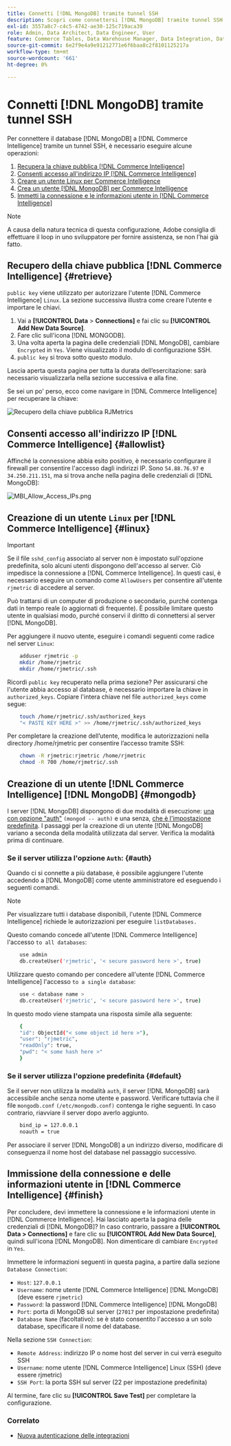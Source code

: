 ```yaml
---
title: Connetti [!DNL MongoDB] tramite tunnel SSH
description: Scopri come connettersi [!DNL MongoDB] tramite tunnel SSH.
exl-id: 3557a8c7-c4c5-4742-ae30-125c719aca39
role: Admin, Data Architect, Data Engineer, User
feature: Commerce Tables, Data Warehouse Manager, Data Integration, Data Import/Export
source-git-commit: 6e2f9e4a9e91212771e6f6baa8c2f8101125217a
workflow-type: tm+mt
source-wordcount: '661'
ht-degree: 0%

---
```


# Connetti [!DNL MongoDB] tramite tunnel SSH

Per connettere il database [!DNL MongoDB] a [!DNL Commerce Intelligence] tramite un tunnel SSH, è necessario eseguire alcune operazioni:

1. [Recupera la chiave pubblica  [!DNL Commerce Intelligence] ](#retrieve)
1. [Consenti accesso all&#39;indirizzo IP  [!DNL Commerce Intelligence] ](#allowlist)
1. [Creare un utente Linux per Commerce Intelligence](#linux)
1. [Crea un utente  [!DNL MongoDB]  per Commerce Intelligence](#mongodb)
1. [Immetti la connessione e le informazioni utente in  [!DNL Commerce Intelligence]](#finish)

>[!NOTE]
>
>A causa della natura tecnica di questa configurazione, Adobe consiglia di effettuare il loop in uno sviluppatore per fornire assistenza, se non l’hai già fatto.

## Recupero della chiave pubblica [!DNL Commerce Intelligence] {#retrieve}

`public key` viene utilizzato per autorizzare l&#39;utente [!DNL Commerce Intelligence] `Linux`. La sezione successiva illustra come creare l’utente e importare le chiavi.

1. Vai a **[!UICONTROL Data** > **Connections]** e fai clic su **[!UICONTROL Add New Data Source]**.
1. Fare clic sull&#39;icona [!DNL MONGODB].
1. Una volta aperta la pagina delle credenziali [!DNL MongoDB], cambiare `Encrypted` in `Yes`. Viene visualizzato il modulo di configurazione SSH.
1. `public key` si trova sotto questo modulo.

Lascia aperta questa pagina per tutta la durata dell’esercitazione: sarà necessario visualizzarla nella sezione successiva e alla fine.

Se sei un po&#39; perso, ecco come navigare in [!DNL Commerce Intelligence] per recuperare la chiave:

![Recupero della chiave pubblica RJMetrics](../../../assets/MongoDB_Public_Key.gif)<!--{:.zoom}-->

## Consenti accesso all&#39;indirizzo IP [!DNL Commerce Intelligence] {#allowlist}

Affinché la connessione abbia esito positivo, è necessario configurare il firewall per consentire l&#39;accesso dagli indirizzi IP. Sono `54.88.76.97` e `34.250.211.151`, ma si trova anche nella pagina delle credenziali di [!DNL MongoDB]:

![MBI_Allow_Access_IPs.png](../../../assets/MBI_allow_access_IPs.png)

## Creazione di un utente `Linux` per [!DNL Commerce Intelligence] {#linux}

>[!IMPORTANT]
>
>Se il file `sshd_config` associato al server non è impostato sull&#39;opzione predefinita, solo alcuni utenti dispongono dell&#39;accesso al server. Ciò impedisce la connessione a [!DNL Commerce Intelligence]. In questi casi, è necessario eseguire un comando come `AllowUsers` per consentire all&#39;utente `rjmetric` di accedere al server.

Può trattarsi di un computer di produzione o secondario, purché contenga dati in tempo reale (o aggiornati di frequente). È possibile limitare questo utente in qualsiasi modo, purché conservi il diritto di connettersi al server [!DNL MongoDB].

Per aggiungere il nuovo utente, eseguire i comandi seguenti come radice nel server `Linux`:

```bash
    adduser rjmetric -p
    mkdir /home/rjmetric
    mkdir /home/rjmetric/.ssh
```

Ricordi `public key` recuperato nella prima sezione? Per assicurarsi che l&#39;utente abbia accesso al database, è necessario importare la chiave in `authorized_keys`. Copiare l&#39;intera chiave nel file `authorized_keys` come segue:

```bash
    touch /home/rjmetric/.ssh/authorized_keys
    "< PASTE KEY HERE >" >> /home/rjmetric/.ssh/authorized_keys
```

Per completare la creazione dell’utente, modifica le autorizzazioni nella directory /home/rjmetric per consentire l’accesso tramite SSH:

```bash
    chown -R rjmetric:rjmetric /home/rjmetric
    chmod -R 700 /home/rjmetric/.ssh
```

## Creazione di un utente [!DNL Commerce Intelligence] [!DNL MongoDB] {#mongodb}

I server [!DNL MongoDB] dispongono di due modalità di esecuzione: [una con opzione &quot;auth&quot;](#auth) `(mongod -- auth)` e una senza, [che è l&#39;impostazione predefinita](#default). I passaggi per la creazione di un utente [!DNL MongoDB] variano a seconda della modalità utilizzata dal server. Verifica la modalità prima di continuare.

### Se il server utilizza l&#39;opzione `Auth`: {#auth}

Quando ci si connette a più database, è possibile aggiungere l&#39;utente accedendo a [!DNL MongoDB] come utente amministratore ed eseguendo i seguenti comandi.

>[!NOTE]
>
>Per visualizzare tutti i database disponibili, l&#39;utente [!DNL Commerce Intelligence] richiede le autorizzazioni per eseguire `listDatabases.`

Questo comando concede all&#39;utente [!DNL Commerce Intelligence] l&#39;accesso `to all databases`:

```bash
    use admin
    db.createUser('rjmetric', '< secure password here >', true)
```

Utilizzare questo comando per concedere all&#39;utente [!DNL Commerce Intelligence] l&#39;accesso `to a single database`:

```bash
    use < database name >
    db.createUser('rjmetric', '< secure password here >', true)
```

In questo modo viene stampata una risposta simile alla seguente:

```bash
    {
    "id": ObjectId("< some object id here >"),
    "user": "rjmetric",
    "readOnly": true,
    "pwd": "< some hash here >"
    }
```

### Se il server utilizza l&#39;opzione predefinita {#default}

Se il server non utilizza la modalità `auth`, il server [!DNL MongoDB] sarà accessibile anche senza nome utente e password. Verificare tuttavia che il file `mongodb.conf` `(/etc/mongodb.conf)` contenga le righe seguenti. In caso contrario, riavviare il server dopo averlo aggiunto.

```bash
    bind_ip = 127.0.0.1
    noauth = true
```

Per associare il server [!DNL MongoDB] a un indirizzo diverso, modificare di conseguenza il nome host del database nel passaggio successivo.

## Immissione della connessione e delle informazioni utente in [!DNL Commerce Intelligence] {#finish}

Per concludere, devi immettere la connessione e le informazioni utente in [!DNL Commerce Intelligence]. Hai lasciato aperta la pagina delle credenziali di [!DNL MongoDB]? In caso contrario, passare a **[!UICONTROL Data > Connections]** e fare clic su **[!UICONTROL Add New Data Source]**, quindi sull&#39;icona [!DNL MongoDB]. Non dimenticare di cambiare `Encrypted` in `Yes`.

Immettere le informazioni seguenti in questa pagina, a partire dalla sezione `Database Connection`:

* `Host`: `127.0.0.1`
* `Username`: nome utente [!DNL Commerce Intelligence] [!DNL MongoDB] (deve essere `rjmetric`)
* `Password`: la password [!DNL Commerce Intelligence] [!DNL MongoDB]
* `Port`: porta di MongoDB sul server (`27017` per impostazione predefinita)
* `Database Name` (facoltativo): se è stato consentito l&#39;accesso a un solo database, specificare il nome del database.

Nella sezione `SSH Connection`:

* `Remote Address`: indirizzo IP o nome host del server in cui verrà eseguito SSH
* `Username`: nome utente [!DNL Commerce Intelligence] Linux (SSH) (deve essere rjmetric)
* `SSH Port`: la porta SSH sul server (22 per impostazione predefinita)

Al termine, fare clic su **[!UICONTROL Save Test]** per completare la configurazione.

### Correlato

* [Nuova autenticazione delle integrazioni](https://experienceleague.adobe.com/docs/commerce-knowledge-base/kb/how-to/mbi-reauthenticating-integrations.html?lang=it)
